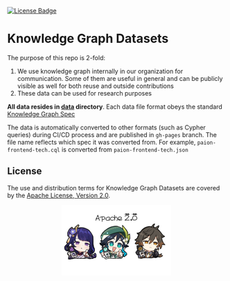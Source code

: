 [![License Badge][License Badge]](https://www.apache.org/licenses/LICENSE-2.0)

Knowledge Graph Datasets
========================

The purpose of this repo is 2-fold:

1. We use knowledge graph internally in our organization for communication. Some of them are useful in general and can
   be publicly visible as well for both reuse and outside contributions
2. These data can be used for research purposes

**All data resides in [data](./data) directory**. Each data file format obeys the standard
[Knowledge Graph Spec](https://qubitpi.github.io/knowledge-graph-spec/draft/#sec-Data-Structure)

The data is automatically converted to other formats (such as Cypher queries) during CI/CD process and are published in
`gh-pages` branch. The file name reflects which spec it was converted from. For example, `paion-frontend-tech.cql` is
converted from `paion-frontend-tech.json`

License
-------

The use and distribution terms for Knowledge Graph Datasets are covered by the
[Apache License, Version 2.0](http://www.apache.org/licenses/LICENSE-2.0.html).

<div align="center">
    <a href="https://opensource.org/licenses">
        <img align="center" width="50%" alt="License Illustration" src="https://github.com/QubitPi/QubitPi/blob/master/img/apache-2.png?raw=true">
    </a>
</div>

[License Badge]: https://img.shields.io/badge/Apache%202.0-F25910.svg?style=for-the-badge&logo=Apache&logoColor=white
